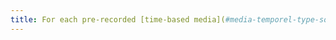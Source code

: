 ```yaml
---
title: For each pre-recorded [time-based media](#media-temporel-type-sound-video-and-synchronise) with a synchronised [audio description](#synchronised-audio-description-time-based-media), is it relevant?
---
```

